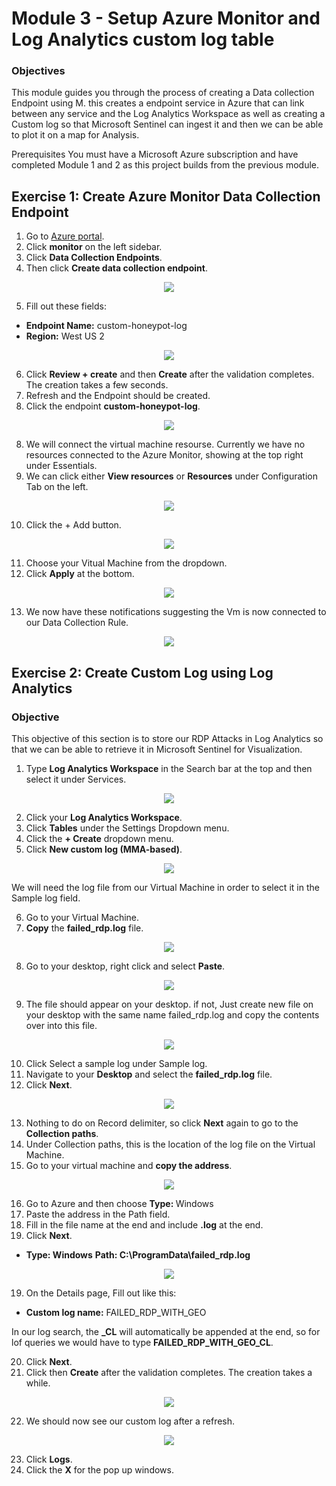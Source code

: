 # Module 3 -  Setup Azure Monitor and Log Analytics custom log table

### Objectives

This module guides you through the process of creating a Data collection Endpoint using M. this creates a endpoint service in Azure that can link between any service and the Log Analytics Workspace as well as creating a Custom log so that Microsoft Sentinel can ingest it and then we can be able to plot it on a map for Analysis.

Prerequisites You must have a Microsoft Azure subscription and have completed Module 1 and 2 as this project builds from the previous module.

## Exercise 1: Create Azure Monitor Data Collection Endpoint

1. Go to <a href="https://portal.azure.com/">Azure portal</a>.
2. Click <strong>monitor</strong> on the left sidebar.
3. Click <strong>Data Collection Endpoints</strong>.
4. Then click <strong>Create data collection endpoint</strong>.

<p align="center">
  <img src="https://i.imgur.com/6nY2yaq.png"/>
</p>

5. Fill out these fields:
<ul>
<li><strong>Endpoint Name:</strong> custom-honeypot-log</li>
<li><strong>Region:</strong> West US 2</li>
</ul>

<p align="center">
  <img src="https://i.imgur.com/sFVJ2b2.png"/>
</p>

6. Click <strong>Review + create</strong> and then <strong>Create</strong> after the validation completes. The creation takes a few seconds.
7.  Refresh and the Endpoint should be created.
8.  Click the endpoint <strong>custom-honeypot-log</strong>.

<p align="center">
  <img src="https://i.imgur.com/Rigt3M9.png"/>
</p>


8. We will connect the virtual machine resourse. Currently we have no resources connected to the Azure Monitor, showing at the top right under Essentials.
9. We can click either <strong>View resources</strong> or <strong>Resources</strong> under Configuration Tab on the left.

<p align="center">
  <img src="https://i.imgur.com/cFbX5Qa.png"/>
</p>

10. Click the + Add button. 

<p align="center">
  <img src="https://i.imgur.com/aN5DFNA.png"/>
</p>

11. Choose your Vitual Machine from the dropdown.
12. Click <strong>Apply</strong> at the bottom.

<p align="center">
  <img src="https://i.imgur.com/gRouq53.png"/>
</p>

13. We now have these notifications suggesting the Vm is now connected to our Data Collection Rule.

<p align="center">
  <img src="https://i.imgur.com/I6MGlmw.png"/>
</p>

## Exercise 2: Create Custom Log using Log Analytics

### Objective

This objective of this section is to store our RDP Attacks in Log Analytics so that we can be able to retrieve it in Microsoft Sentinel for Visualization.

1. Type <strong>Log Analytics Workspace</strong> in the Search bar at the top and then select it under Services.

<p align="center">
  <img src="https://i.imgur.com/s1YwBLb.png"/>
</p>

2. Click your <strong>Log Analytics Workspace</strong>.
3. Click <strong>Tables</strong> under the Settings Dropdown menu.
4. Click the <strong>+ Create</strong> dropdown menu.
5. Click <strong>New custom log (MMA-based)</strong>. 

<p align="center">
  <img src="https://i.imgur.com/RS3ucpR.png"/>
</p>

We will need the log file from our Virtual Machine in order to select it in the Sample log field.

6.  Go to your Virtual Machine.
7.  <strong>Copy</strong> the <strong>failed_rdp.log</strong> file.

<p align="center">
  <img src="https://i.imgur.com/CoOkHxD.png"/>
</p>

8. Go to your desktop, right click and select <strong>Paste</strong>.

<p align="center">
  <img src="https://i.imgur.com/KHTK4xh.png"/>
</p>

9. The file should appear on your desktop. if not, Just create new file on your desktop with the same name failed_rdp.log and copy the contents over into this file.

<p align="center">
  <img src="https://i.imgur.com/dvmbUMO.png"/>
</p>

10. Click <strong></strong>Select a sample log under Sample log.
11. Navigate to your <strong>Desktop</strong> and select the <strong>failed_rdp.log</strong> file.
12. Click <strong>Next</strong>.

<p align="center">
  <img src="https://i.imgur.com/JuWsHOC.png"/>
</p>

13. Nothing to do on Record delimiter, so click <strong>Next</strong> again to go to the <strong>Collection paths</strong>.
14. Under Collection paths, this is the location of the log file on the Virtual Machine.
15. Go to your virtual machine and <strong>copy the address</strong>.

<p align="center">
  <img src="https://i.imgur.com/TuYhsNd.png"/>
</p>

16. Go to Azure and then choose <strong>Type: </strong>Windows
17. Paste the address in the Path field.
18. Fill in the file name at the end and include <strong>.log</strong> at the end.
19. Click <strong>Next</strong>.

<ul>
<li><strong>Type: Windows</strong> <strong>Path: C:\ProgramData\failed_rdp.log</strong></li>
</ul>

<p align="center">
  <img src="https://i.imgur.com/UllvIdj.png"/>
</p>

19. On the Details page, Fill out like this:

<ul>
<li><strong>Custom log name:</strong> FAILED_RDP_WITH_GEO</li>
</ul>

In our log search, the <strong>_CL</strong> will automatically be appended at the end, so for lof queries we would have to type <strong>FAILED_RDP_WITH_GEO_CL</strong>.

20. Click <strong>Next</strong>.
21. Click then <strong>Create</strong> after the validation completes. The creation takes a while.

<p align="center">
  <img src="https://i.imgur.com/OtuAxaz.png"/>
</p>

22. We should now see our custom log after a refresh.
    
<p align="center">
  <img src="https://i.imgur.com/R4pBELI.png"/>
</p>


23. Click <strong>Logs</strong>.
24. Click the <strong>X</strong> for the pop up windows.

<p align="center">
  <img src=""/>
</p>


<p align="center">
  <img src=""/>
</p>

<p align="center">
  <img src=""/>
</p>

<p align="center">
  <img src=""/>
</p>


<p align="center">
  <img src=""/>
</p>


<p align="center">
  <img src=""/>
</p>

<p align="center">
  <img src=""/>
</p>

<p align="center">
  <img src=""/>
</p>


<p align="center">
  <img src=""/>
</p>


<p align="center">
  <img src=""/>
</p>

<p align="center">
  <img src=""/>
</p>

<p align="center">
  <img src=""/>
</p>


